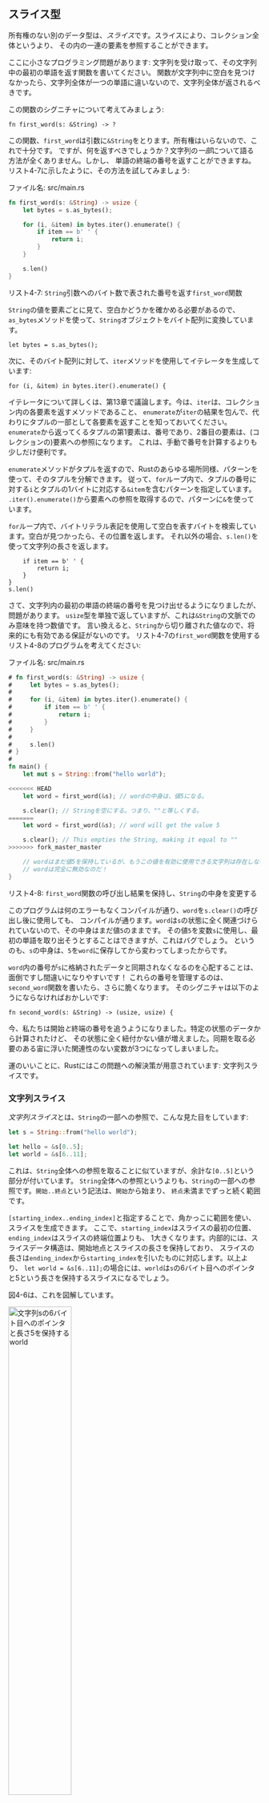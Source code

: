 <!-- ## The Slice Type -->

## スライス型

<!-- Another data type that does not have ownership is the *slice*. Slices let you -->
<!-- reference a contiguous sequence of elements in a collection rather than the -->
<!-- whole collection. -->

所有権のない別のデータ型は、*スライス*です。スライスにより、コレクション全体というより、
その内の一連の要素を参照することができます。

<!-- Here’s a small programming problem: write a function that takes a string and -->
<!-- returns the first word it finds in that string. If the function doesn’t find a -->
<!-- space in the string, the whole string must be one word, so the entire string -->
<!-- should be returned. -->

ここに小さなプログラミング問題があります: 文字列を受け取って、その文字列中の最初の単語を返す関数を書いてください。
関数が文字列中に空白を見つけなかったら、文字列全体が一つの単語に違いないので、文字列全体が返されるべきです。

<!-- Let’s think about the signature of this function: -->

この関数のシグニチャについて考えてみましょう:

```rust,ignore
fn first_word(s: &String) -> ?
```

<!-- This function, `first_word`, has a `&String` as a parameter. We don’t want -->
<!-- ownership, so this is fine. But what should we return? We don’t really have a -->
<!-- way to talk about *part* of a string. However, we could return the index of the -->
<!-- end of the word. Let’s try that as shown in Listing 4-7: -->

この関数、`first_word`は引数に`&String`をとります。所有権はいらないので、これで十分です。
ですが、何を返すべきでしょうか？文字列の*一部*について語る方法が全くありません。しかし、
単語の終端の番号を返すことができますね。リスト4-7に示したように、その方法を試してみましょう:

<!-- <span class="filename">Filename: src/main.rs</span> -->

<span class="filename">ファイル名: src/main.rs</span>

```rust
fn first_word(s: &String) -> usize {
    let bytes = s.as_bytes();

    for (i, &item) in bytes.iter().enumerate() {
        if item == b' ' {
            return i;
        }
    }

    s.len()
}
```

<!-- <span class="caption">Listing 4-7: The `first_word` function that returns a -->
<!-- byte index value into the `String` parameter</span> -->

<span class="caption">リスト4-7: `String`引数へのバイト数で表された番号を返す`first_word`関数</span>

<!-- Because we need to go through the `String` element by element and check whether -->
<!-- a value is a space, we’ll convert our `String` to an array of bytes using the -->
<!-- `as_bytes` method: -->

`String`の値を要素ごとに見て、空白かどうかを確かめる必要があるので、
`as_bytes`メソッドを使って、`String`オブジェクトをバイト配列に変換しています。

```rust,ignore
let bytes = s.as_bytes();
```

<!-- Next, we create an iterator over the array of bytes using the `iter` method: -->

次に、そのバイト配列に対して、`iter`メソッドを使用してイテレータを生成しています:

```rust,ignore
for (i, &item) in bytes.iter().enumerate() {
```

<!-- We’ll discuss iterators in more detail in Chapter 13. For now, know that `iter` -->
<!-- is a method that returns each element in a collection and that `enumerate` -->
<!-- wraps the result of `iter` and returns each element as part of a tuple instead. -->
<!-- The first element of the tuple returned from `enumerate` is the index, and the -->
<!-- second element is a reference to the element. This is a bit more convenient -->
<!-- than calculating the index ourselves. -->

イテレータについて詳しくは、第13章で議論します。今は、`iter`は、コレクション内の各要素を返すメソッドであること、
`enumerate`が`iter`の結果を包んで、代わりにタプルの一部として各要素を返すことを知っておいてください。
`enumerate`から返ってくるタプルの第1要素は、番号であり、2番目の要素は、(コレクションの)要素への参照になります。
これは、手動で番号を計算するよりも少しだけ便利です。

<!-- Because the `enumerate` method returns a tuple, we can use patterns to -->
<!-- destructure that tuple, just like everywhere else in Rust. So in the `for` -->
<!-- loop, we specify a pattern that has `i` for the index in the tuple and `&item` -->
<!-- for the single byte in the tuple. Because we get a reference to the element -->
<!-- from `.iter().enumerate()`, we use `&` in the pattern. -->

`enumerate`メソッドがタプルを返すので、Rustのあらゆる場所同様、パターンを使って、そのタプルを分解できます。
従って、`for`ループ内で、タプルの番号に対する`i`とタプルの1バイトに対応する`&item`を含むパターンを指定しています。
`.iter().enumerate()`から要素への参照を取得するので、パターンに`&`を使っています。

<!-- Inside the `for` loop, We search for the byte that represents the space by -->
<!-- using the byte literal syntax. If we find a space, we return the position. -->
<!-- Otherwise, we return the length of the string by using `s.len()`: -->

`for`ループ内で、バイトリテラル表記を使用して空白を表すバイトを検索しています。空白が見つかったら、その位置を返します。
それ以外の場合、`s.len()`を使って文字列の長さを返します。

```rust,ignore
    if item == b' ' {
        return i;
    }
}
s.len()
```

<!-- We now have a way to find out the index of the end of the first word in the -->
<!-- string, but there’s a problem. We’re returning a `usize` on its own, but it’s -->
<!-- only a meaningful number in the context of the `&String`. In other words, -->
<!-- because it’s a separate value from the `String`, there’s no guarantee that it -->
<!-- will still be valid in the future. Consider the program in Listing 4-8 that -->
<!-- uses the `first_word` function from Listing 4-7: -->

さて、文字列内の最初の単語の終端の番号を見つけ出せるようになりましたが、問題があります。
`usize`型を単独で返していますが、これは`&String`の文脈でのみ意味を持つ数値です。
言い換えると、`String`から切り離された値なので、将来的にも有効である保証がないのです。
リスト4-7の`first_word`関数を使用するリスト4-8のプログラムを考えてください:

<!-- <span class="filename">Filename: src/main.rs</span> -->

<span class="filename">ファイル名: src/main.rs</span>

<!-- ```rust -->
<!-- # fn first_word(s: &String) -> usize { -->
<!-- #     let bytes = s.as_bytes(); -->
<!-- # -->
<!-- #     for (i, &item) in bytes.iter().enumerate() { -->
<!-- #         if item == b' ' { -->
<!-- #             return i; -->
<!-- #         } -->
<!-- #     } -->
<!-- # -->
<!-- #     s.len() -->
<!-- # } -->
<!-- # -->
<!-- fn main() { -->
<!--     let mut s = String::from("hello world"); -->

<!--     let word = first_word(&s); // word will get the value 5. -->

<!--     s.clear(); // This empties the String, making it equal to "". -->

<!--     // word still has the value 5 here, but there's no more string that -->
<!--     // we could meaningfully use the value 5 with. word is now totally invalid! -->
<!-- } -->
<!-- ``` -->

```rust
# fn first_word(s: &String) -> usize {
#     let bytes = s.as_bytes();
#
#     for (i, &item) in bytes.iter().enumerate() {
#         if item == b' ' {
#             return i;
#         }
#     }
#
#     s.len()
# }
#
fn main() {
    let mut s = String::from("hello world");

<<<<<<< HEAD
    let word = first_word(&s); // wordの中身は、値5になる。

    s.clear(); // Stringを空にする。つまり、""と等しくする。
=======
    let word = first_word(&s); // word will get the value 5

    s.clear(); // This empties the String, making it equal to ""
>>>>>>> fork_master_master

    // wordはまだ値5を保持しているが、もうこの値を有効に使用できる文字列は存在しない。
    // wordは完全に無効なのだ！
}
```

<!-- <span class="caption">Listing 4-8: Storing the result from calling the -->
<!-- `first_word` function then changing the `String` contents</span> -->

<span class="caption">リスト4-8: `first_word`関数の呼び出し結果を保持し、`String`の中身を変更する</span>

<!-- This program compiles without any errors and also would if we used `word` -->
<!-- after calling `s.clear()`. Because `word` isn’t connected to the state of `s` -->
<!-- at all, `word` still contains the value `5`. We could use that value `5` with -->
<!-- the variable `s` to try to extract the first word out, but this would be a bug -->
<!-- because the contents of `s` have changed since we saved `5` in `word`. -->

このプログラムは何のエラーもなくコンパイルが通り、`word`を`s.clear()`の呼び出し後に使用しても、
コンパイルが通ります。`word`は`s`の状態に全く関連づけられていないので、その中身はまだ値`5`のままです。
その値`5`を変数`s`に使用し、最初の単語を取り出そうとすることはできますが、これはバグでしょう。
というのも、`s`の中身は、`5`を`word`に保存してから変わってしまったからです。

<!-- Having to worry about the index in `word` getting out of sync with the data in -->
<!-- `s` is tedious and error prone! Managing these indices is even more brittle if -->
<!-- we write a `second_word` function. Its signature would have to look like this: -->

`word`内の番号が`s`に格納されたデータと同期されなくなるのを心配することは、面倒ですし間違いになりやすいです！
これらの番号を管理するのは、`second_word`関数を書いたら、さらに脆くなります。
そのシグニチャは以下のようにならなければおかしいです:

```rust,ignore
fn second_word(s: &String) -> (usize, usize) {
```

<!-- Now we’re tracking a starting *and* an ending index, and we have even more -->
<!-- values that were calculated from data in a particular state but aren’t tied to -->
<!-- that state at all. We now have three unrelated variables floating around that -->
<!-- need to be kept in sync. -->

今、私たちは開始*と*終端の番号を追うようになりました。特定の状態のデータから計算されたけど、
その状態に全く紐付かない値が増えました。同期を取る必要のある宙に浮いた関連性のない変数が3つになってしまいました。

<!-- Luckily, Rust has a solution to this problem: string slices. -->

運のいいことに、Rustにはこの問題への解決策が用意されています: 文字列スライスです。

<!-- ### String Slices -->

### 文字列スライス

<!-- A *string slice* is a reference to part of a `String`, and it looks like this: -->

*文字列スライス*とは、`String`の一部への参照で、こんな見た目をしています:

```rust
let s = String::from("hello world");

let hello = &s[0..5];
let world = &s[6..11];
```

<!-- This is similar to taking a reference to the whole `String` but with the extra -->
<!-- `[0..5]` bit. Rather than a reference to the entire `String`, it’s a reference -->
<!-- to a portion of the `String`. The `start..end` syntax is a range that begins at -->
<!-- `start` and continues up to, but not including, `end`. -->

これは、`String`全体への参照を取ることに似ていますが、余計な`[0..5]`という部分が付いています。
`String`全体への参照というよりも、`String`の一部への参照です。`開始..終点`という記法は、`開始`から始まり、
`終点`未満までずっと続く範囲です。

<!-- We can create slices using a range within brackets by specifying -->
<!-- `[starting_index..ending_index]`, where `starting_index` is the first position -->
<!-- in the slice and `ending_index` is one more than the last position in the -->
<!-- slice. Internally, the slice data structure stores the starting position and -->
<!-- the length of the slice, which corresponds to `ending_index` minus -->
<!-- `starting_index`. So in the case of `let world = &s[6..11];`, `world` would be -->
<!-- a slice that contains a pointer to the 6th byte of `s` and a length value of 5. -->

`[starting_index..ending_index]`と指定することで、角かっこに範囲を使い、スライスを生成できます。
ここで、`starting_index`はスライスの最初の位置、`ending_index`はスライスの終端位置よりも、
1大きくなります。内部的には、スライスデータ構造は、開始地点とスライスの長さを保持しており、
スライスの長さは`ending_index`から`starting_index`を引いたものに対応します。以上より、
`let world = &s[6..11];`の場合には、`world`は`s`の6バイト目へのポインタと5という長さを保持するスライスになるでしょう。

<!-- Figure 4-6 shows this in a diagram. -->

図4-6は、これを図解しています。

<!-- <img alt="world containing a pointer to the 6th byte of String s and a length 5" src="img/trpl04-06.svg" class="center" style="width: 50%;" /> -->

<img alt="文字列sの6バイト目へのポインタと長さ5を保持するworld" src="img/trpl04-06.svg" class="center" style="width: 50%;" />

<!-- <span class="caption">Figure 4-6: String slice referring to part of a -->
<!-- `String`</span> -->

<span class="caption">図4-6: `String`オブジェクトの一部を参照する文字列スライス</span>

<!-- With Rust’s `..` range syntax, if you want to start at the first index (zero), -->
<!-- you can drop the value before the two periods. In other words, these are equal: -->

Rustの`..`という範囲記法で、最初の番号(ゼロ)から始めたければ、2連ピリオドの前に値を書かなければいいのです。
換言すれば、これらは等価です:

```rust
let s = String::from("hello");

let slice = &s[0..2];
let slice = &s[..2];
```

<!-- By the same token, if your slice includes the last byte of the `String`, you -->
<!-- can drop the trailing number. That means these are equal: -->

同様の意味で、`String`の最後のバイトをスライスが含むのならば、末尾の数値を書かなければいいのです。
つまり、これらは等価になります:

```rust
let s = String::from("hello");

let len = s.len();

let slice = &s[3..len];
let slice = &s[3..];
```

<!-- You can also drop both values to take a slice of the entire string. So these -->
<!-- are equal: -->

さらに、両方の値を省略すると、文字列全体のスライスを得られます。故に、これらは等価です:

```rust
let s = String::from("hello");

let len = s.len();

let slice = &s[0..len];
let slice = &s[..];
```

<!-- Note: String slice range indices must occur at valid UTF-8 character -->
<!-- boundaries. If you attempt to create a string slice in the middle of a -->
<!-- multibyte character, your program will exit with an error. For the purposes -->
<!-- of introducing string slices, we are assuming ASCII only in this section; a -->
<!-- more thorough discussion of UTF-8 handling is in the “Strings” section of -->
<!-- Chapter 8. -->

> 注釈: 文字列スライスの範囲インデックスは、有効なUTF-8文字境界に置かなければなりません。
> マルチバイト文字の真ん中で文字列スライスを生成しようとしたら、エラーでプログラムは落ちるでしょう。
> 文字列スライスを導入する目的で、この節ではASCIIのみを想定しています; UTF-8に関する
> より徹底した議論は、第8章の「文字列」節で行います。

<!-- With all this information in mind, let’s rewrite `first_word` to return a -->
<!-- slice. The type that signifies “string slice” is written as `&str`: -->

これら全ての情報を心に留めて、`first_word`を書き直してスライスを返すようにしましょう。
文字列スライスを意味する型は、`&str`と記述します:

<!-- <span class="filename">Filename: src/main.rs</span> -->

<span class="filename">ファイル名: src/main.rs</span>

```rust
fn first_word(s: &String) -> &str {
    let bytes = s.as_bytes();

    for (i, &item) in bytes.iter().enumerate() {
        if item == b' ' {
            return &s[0..i];
        }
    }

    &s[..]
}
```

<!-- We get the index for the end of the word in the same way as we did in Listing -->
<!-- 4-7, by looking for the first occurrence of a space. When we find a space, we -->
<!-- return a string slice using the start of the string and the index of the space -->
<!-- as the starting and ending indices. -->

リスト4-7で取った手段と同じ方法で単語の終端番号を取得しています。つまり、最初の空白を探すことです。
空白を発見したら、文字列の最初と、空白の番号を開始、終了地点として使用して文字列スライスを返しています。

<!-- Now when we call `first_word`, we get back a single value that is tied to the -->
<!-- underlying data. The value is made up of a reference to the starting point of -->
<!-- the slice and the number of elements in the slice. -->

これで、`first_word`を呼び出すと、元のデータに紐付けられた単独の値を得られるようになりました。
この値は、スライスの開始地点への参照とスライス中の要素数から構成されています。

<!-- Returning a slice would also work for a `second_word` function: -->

`second_word`関数についても、スライスを返すことでうまくいくでしょう:

```rust,ignore
fn second_word(s: &String) -> &str {
```

<!-- We now have a straightforward API that’s much harder to mess up, because the -->
<!-- compiler will ensure the references into the `String` remain valid. Remember -->
<!-- the bug in the program in Listing 4-8, when we got the index to the end of the -->
<!-- first word but then cleared the string so our index was invalid? That code was -->
<!-- logically incorrect but didn’t show any immediate errors. The problems would -->
<!-- show up later if we kept trying to use the first word index with an emptied -->
<!-- string. Slices make this bug impossible and let us know we have a problem with -->
<!-- our code much sooner. Using the slice version of `first_word` will throw a -->
<!-- compile time error: -->

これで、ずっと混乱しにくい素直なAPIになりました。なぜなら、`String`への参照が有効なままであることをコンパイラが、
保証してくれるからです。最初の単語の終端番号を得た時に、
文字列を空っぽにして先ほどの番号が無効になってしまったリスト4-8のプログラムのバグを覚えていますか？
そのコードは、論理的に正しくないのですが、即座にエラーにはなりませんでした。問題は後になってから発生し、
それは空の文字列に対して、最初の単語の番号を使用し続けようとした時でした。スライスならこんなバグはあり得ず、
コードに問題があるなら、もっと迅速に判明します。スライスバージョンの`first_word`を使用すると、
コンパイルエラーが発生します:

<!-- <span class="filename">Filename: src/main.rs</span> -->

<span class="filename">ファイル名: src/main.rs</span>

```rust,ignore
fn main() {
    let mut s = String::from("hello world");

    let word = first_word(&s);

    s.clear(); // Error!
}
```

<!-- Here’s the compiler error: -->

こちらがコンパイルエラーです:

```text
error[E0502]: cannot borrow `s` as mutable because it is also borrowed as immutable
(エラー: 不変として借用されているので、`s`を可変で借用できません)
 --> src/main.rs:6:5
  |
4 |     let word = first_word(&s);
  |                            - immutable borrow occurs here (不変借用はここで起きています)
5 |
6 |     s.clear(); // Error!
  |     ^ mutable borrow occurs here (可変借用はここで起きています)
7 | }
  | - immutable borrow ends here (不変借用はここで終わっています)
```

<!-- Recall from the borrowing rules that if we have an immutable reference to -->
<!-- something, we cannot also take a mutable reference. Because `clear` needs to -->
<!-- truncate the `String`, it tries to take a mutable reference, which fails. Not -->
<!-- only has Rust made our API easier to use, but it has also eliminated an entire -->
<!-- class of errors at compile time! -->

借用規則から、何かへの不変な参照がある時、さらに可変な参照を得ることはできないことを思い出してください。
`clear`が`String`を切り詰める必要があるので、可変な参照を得ようとして失敗しているわけです。
RustのおかげでAPIが使いやすくなるだけでなく、ある種のエラー全てを完全にコンパイル時に排除してくれるのです！

<!-- #### String Literals Are Slices -->

#### 文字列リテラルはスライスである

<!-- Recall that we talked about string literals being stored inside the binary. Now -->
<!-- that we know about slices, we can properly understand string literals: -->

文字列は、バイナリに埋め込まれると話したことを思い出してください。今やスライスのことを知ったので、
文字列リテラルを正しく理解することができます。

```rust
let s = "Hello, world!";
```

<!-- The type of `s` here is `&str`: it’s a slice pointing to that specific point of -->
<!-- the binary. This is also why string literals are immutable; `&str` is an -->
<!-- immutable reference. -->

ここでの`s`の型は、`&str`です: バイナリのその特定の位置を指すスライスです。
これは、文字列が不変である理由にもなっています。要するに、`&str`は不変な参照なのです。

<!-- #### String Slices as Parameters -->

#### 引数としての文字列スライス

<!-- Knowing that you can take slices of literals and `String`s leads us to one more -->
<!-- improvement on `first_word`, and that’s its signature: -->

リテラルや`String`のスライスを得ることができると知ると、`first_word`に対して、もう一つ改善点を見出すことができます。
シグニチャです:

```rust,ignore
fn first_word(s: &String) -> &str {
```

<!-- A more experienced Rustacean would write the following line instead because it -->
<!-- allows us to use the same function on both `String`s and `&str`s: -->

もっと経験を積んだRust市民なら、代わりに以下のように書くでしょう。というのも、こうすると、
同じ関数を`String`と`&str`両方に使えるようになるからです:

```rust,ignore
fn first_word(s: &str) -> &str {
```

<!-- If we have a string slice, we can pass that directly. If we have a `String`, we -->
<!-- can pass a slice of the entire `String`. Defining a function to take a string -->
<!-- slice instead of a reference to a `String` makes our API more general and useful -->
<!-- without losing any functionality: -->

もし、文字列スライスがあるなら、それを直接渡せます。`String`オブジェクトがあるなら、
その`String`全体のスライスを渡せます。`String`への参照の代わりに文字列スライスを取るよう関数を定義すると、
何も機能を失うことなくAPIをより一般的で有益なものにできるのです。

<span class="filename">Filename: src/main.rs</span>

<!-- ```rust -->
<!-- # fn first_word(s: &str) -> &str { -->
<!-- #     let bytes = s.as_bytes(); -->
<!-- # -->
<!-- #     for (i, &item) in bytes.iter().enumerate() { -->
<!-- #         if item == b' ' { -->
<!-- #             return &s[0..i]; -->
<!-- #         } -->
<!-- #     } -->
<!-- # -->
<!-- #     &s[..] -->
<!-- # } -->
<!-- fn main() { -->
<!--     let my_string = String::from("hello world"); -->

<!--     // first_word works on slices of `String`s -->
<!--     let word = first_word(&my_string[..]); -->

<!--     let my_string_literal = "hello world"; -->

<!--     // first_word works on slices of string literals -->
<!--     let word = first_word(&my_string_literal[..]); -->

<!--     // Because string literals *are* string slices already, -->
<!--     // this works too, without the slice syntax! -->
<!--     let word = first_word(my_string_literal); -->
<!-- } -->
<!-- ``` -->

```rust
# fn first_word(s: &str) -> &str {
#     let bytes = s.as_bytes();
#
#     for (i, &item) in bytes.iter().enumerate() {
#         if item == b' ' {
#             return &s[0..i];
#         }
#     }
#
#     &s[..]
# }
fn main() {
    let my_string = String::from("hello world");

    // first_wordは`String`のスライスに対して機能する
    let word = first_word(&my_string[..]);

    let my_string_literal = "hello world";

    // first_wordは文字列リテラルのスライスに対して機能する
    let word = first_word(&my_string_literal[..]);

    // 文字列リテラルは、すでに文字列スライス*な*ので、
    // スライス記法なしでも機能するのだ！
    let word = first_word(my_string_literal);
}
```

<!-- ### Other Slices -->

### 他のスライス

<!-- String slices, as you might imagine, are specific to strings. But there’s a -->
<!-- more general slice type, too. Consider this array: -->

文字列リテラルは、想像通り、文字列に特化したものです。ですが、もっと一般的なスライス型も存在します。
この配列を考えてください:

```rust
let a = [1, 2, 3, 4, 5];
```

<!-- Just as we might want to refer to a part of a string, we might want to refer -->
<!-- to part of an array. We'd do so like this: -->

文字列の一部を参照したくなる可能性があるのと同様、配列の一部を参照したくなる可能性もあります。
以下のようにすれば、参照することができます:

```rust
let a = [1, 2, 3, 4, 5];

let slice = &a[1..3];
```

<!-- This slice has the type `&[i32]`. It works the same way as string slices do, by -->
<!-- storing a reference to the first element and a length. You’ll use this kind of -->
<!-- slice for all sorts of other collections. We’ll discuss these collections in -->
<!-- detail when we talk about vectors in Chapter 8. -->

このスライスは、`&[i32]`という型になります。これも文字列スライスと全く同じように動作します。
つまり、最初の要素への参照と長さを保持することです。他のすべての種類のコレクションに対して、
この種のスライスは使用することができるでしょう。これらのコレクションについて詳しくは、
第8章でベクタ型について話すときに議論します。

<!-- ## Summary -->

## まとめ

<!-- The concepts of ownership, borrowing, and slices ensure memory safety in Rust -->
<!-- programs at compile time. The Rust language gives you control over your memory -->
<!-- usage in the same way as like other systems programming languages, but having the -->
<!-- owner of data automatically clean up that data when the owner goes out of scope -->
<!-- means you don’t have to write and debug extra code to get this control. -->

所有権、借用、スライスの概念は、コンパイル時にRustプログラムにおいて、メモリ安全性を保証します。
Rust言語も他のシステムプログラミング言語と同じように、メモリの使用法について制御させてくれるわけですが、
所有者がスコープを抜けたときにデータの所有者に自動的にデータを片付けさせることは、この制御を得るために、
余計なコードを書いてデバッグする必要がないことを意味します。

<!-- Ownership affects how lots of other parts of Rust work, so we’ll talk about -->
<!-- these concepts further throughout the rest of the book. Let’s move on to -->
<!-- Chapter 5 and look at grouping pieces of data together in a `struct`. -->

所有権は、Rustの他のいろんな部分が動作する方法に影響を与えるので、これ以降もこれらの概念についてさらに語っていく予定です。
第5章に移って、`struct`でデータをグループ化することについて見ていきましょう。
